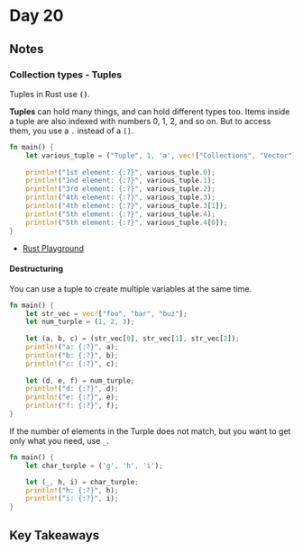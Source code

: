 # Day 20

## Notes

### Collection types - Tuples

Tuples in Rust use **`()`**.

**Tuples** can hold many things, and can hold different types too. Items inside a tuple are also indexed with numbers 0, 1, 2, and so on. But to access them, you use a `.` instead of a `[]`. 

```rust
fn main() {
    let various_tuple = ("Tuple", 1, 'a', vec!["Collections", "Vector"], [2, 3, 5]);
    
    println!("1st element: {:?}", various_tuple.0);
    println!("2nd element: {:?}", various_tuple.1);
    println!("3rd element: {:?}", various_tuple.2);
    println!("4th element: {:?}", various_tuple.3);
    println!("4th element: {:?}", various_tuple.3[1]);
    println!("5th element: {:?}", various_tuple.4);
    println!("5th element: {:?}", various_tuple.4[0]);
}
```

- [Rust Playground](https://play.rust-lang.org/?version=stable&mode=debug&edition=2021&gist=adb02f5a47f45740e0e10090792e46a8)

#### Destructuring

You can use a tuple to create multiple variables at the same time.

```rust
fn main() {
    let str_vec = vec!["foo", "bar", "buz"];
    let num_turple = (1, 2, 3);
 
    let (a, b, c) = (str_vec[0], str_vec[1], str_vec[2]);
    println!("a: {:?}", a);
    println!("b: {:?}", b);
    println!("c: {:?}", c);
    
    let (d, e, f) = num_turple;
    println!("d: {:?}", d);    
    println!("e: {:?}", e);    
    println!("f: {:?}", f);    
}
```

If the number of elements in the Turple does not match, but you want to get only what you need, use `_`.

```rust
fn main() {
    let char_turple = ('g', 'h', 'i');

    let (_, h, i) = char_turple;
    println!("h: {:?}", h);    
    println!("i: {:?}", i);
}
```

## Key Takeaways
